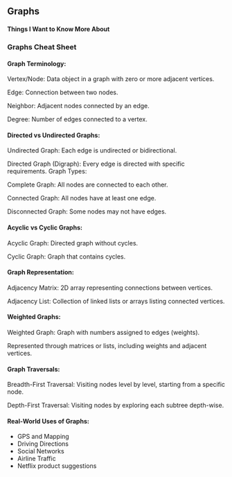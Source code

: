 ## Graphs

#### Things I Want to Know More About


### Graphs Cheat Sheet

#### Graph Terminology:

Vertex/Node: Data object in a graph with zero or more adjacent vertices.

Edge: Connection between two nodes.

Neighbor: Adjacent nodes connected by an edge.

Degree: Number of edges connected to a vertex.

#### Directed vs Undirected Graphs:

Undirected Graph: Each edge is undirected or bidirectional.

Directed Graph (Digraph): Every edge is directed with specific requirements.
Graph Types:

Complete Graph: All nodes are connected to each other.

Connected Graph: All nodes have at least one edge.

Disconnected Graph: Some nodes may not have edges.

#### Acyclic vs Cyclic Graphs:

Acyclic Graph: Directed graph without cycles.

Cyclic Graph: Graph that contains cycles.


#### Graph Representation:

Adjacency Matrix: 2D array representing connections between vertices.

Adjacency List: Collection of linked lists or arrays listing connected vertices.

#### Weighted Graphs:

Weighted Graph: Graph with numbers assigned to edges (weights).

Represented through matrices or lists, including weights and adjacent vertices.


#### Graph Traversals:

Breadth-First Traversal: Visiting nodes level by level, starting from a specific node.

Depth-First Traversal: Visiting nodes by exploring each subtree depth-wise.


#### Real-World Uses of Graphs:

- GPS and Mapping
- Driving Directions
- Social Networks
- Airline Traffic
- Netflix product suggestions